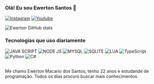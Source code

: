 ### Olá! Eu sou Ewerton Santos 🤙

[![Instagram](https://img.shields.io/badge/Instagram-E4405F?style=for-the-badge&logo=instagram&logoColor=white)](https://www.instagram.com/ewerton_wt7/)
[![Youtube](https://img.shields.io/badge/YouTube-FF0000?style=for-the-badge&logo=youtube&logoColor=white)](https://www.youtube.com/@santosdev021)

![Ewerton GitHub stats](https://github-readme-stats.vercel.app/api?username=ewertonwt7&show_icons=true&theme=dark)

### Tecnologias que uso diariamente

<div style="display: inline_block">
    <img aling="center" alt="JAVA SCRIPT" src="https://img.shields.io/badge/JavaScript-F7DF1E?style=for-the-badge&logo=javascript&logoColor=black"/>
    <img aling="center" alt="NODE JS" src="https://img.shields.io/badge/Node.js-43853D?style=for-the-badge&logo=node.js&logoColor=white"/>
    <img aling="center" alt="MYSQL" src="https://img.shields.io/badge/MySQL-00000F?style=for-the-badge&logo=mysql&logoColor=white"/>
    <img aling="center" alt="SQLITE" src="https://img.shields.io/badge/SQLite-07405E?style=for-the-badge&logo=sqlite&logoColor=white"/>
    <img aling="center" alt="LUA" src="https://img.shields.io/badge/Lua-2C2D72?style=for-the-badge&logo=lua&logoColor=white"/>
    <img aling="center" alt="TypeScript" src="https://img.shields.io/badge/TypeScript-007ACC?style=for-the-badge&logo=typescript&logoColor=white"/>
    <img aling="center" alt="Python" src="https://img.shields.io/badge/python-3670A0?style=for-the-badge&logo=python&logoColor=ffdd54"/>
    <img aling="center" alt="C#" src="https://img.shields.io/badge/C%23-239120?style=for-the-badge&logo=c-sharp&logoColor=white"/>
    
</div><br/>

Me chamo Ewerton Macario dos Santos, tenho 22 anos e estudande de programação. Todos os dias procuro buscar mais conhecimentos.
